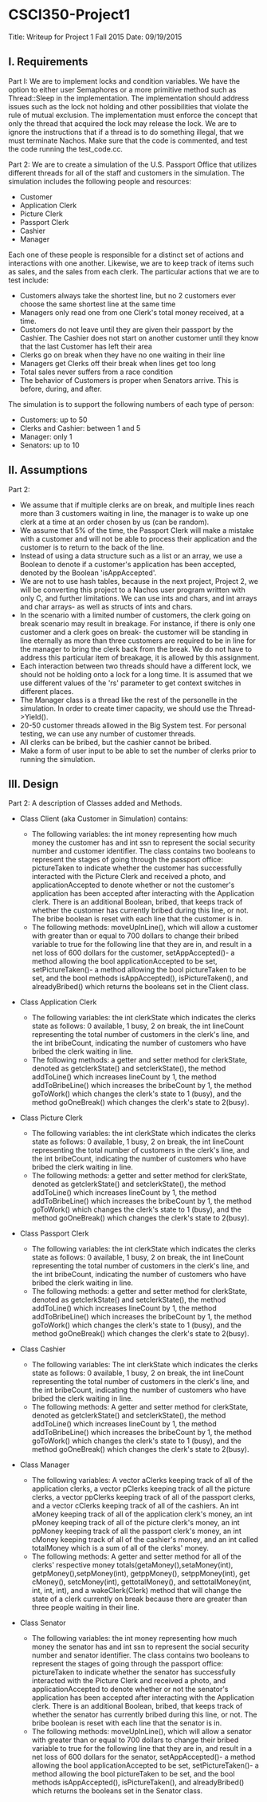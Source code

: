 # CSCI350-Project1
Title: Writeup for Project 1 Fall 2015
Date: 09/19/2015

## I. Requirements
Part I: We are to implement locks and condition variables. We have the option to either user Semaphores or a more primitive method such as Thread::Sleep in the implementation. The implementation should address issues such as the lock not holding and other possibilities that violate the rule of mutual exclusion. The implementation must enforce the concept that only the thread that acquired the lock may release the lock. We are to ignore the instructions that if a thread is to do something illegal, that we must terminate Nachos. Make sure that the code is commented, and test the code running the test_code.cc.

Part 2: We are to create a simulation of the U.S. Passport Office that utilizes different threads for all of the staff and customers in the simulation. The simulation includes the following people and resources:
* Customer
* Application Clerk
* Picture Clerk
* Passport Clerk
* Cashier
* Manager

Each one of these people is responsible for a distinct set of actions and interactions with one another. Likewise, we are to keep track of items such as sales, and the sales from each clerk. The particular actions that we are to test include:
* Customers always take the shortest line, but no 2 customers ever choose the same shortest line at the same time
* Managers only read one from one Clerk's total money received, at a time.
* Customers do not leave until they are given their passport by the Cashier. The Cashier does not start on another customer until they know that the last Customer has left their area
* Clerks go on break when they have no one waiting in their line
* Managers get Clerks off their break when lines get too long
* Total sales never suffers from a race condition
* The behavior of Customers is proper when Senators arrive. This is before, during, and after. 

The simulation is to support the following numbers of each type of person:

* Customers: up to 50
* Clerks and Cashier: between 1 and 5
* Manager: only 1
* Senators: up to 10

## II. Assumptions
Part 2:
* We assume that if multiple clerks are on break, and multiple lines reach more than 3 customers waiting in line, the manager is to wake up one clerk at a time at an order chosen by us (can be random).
* We assume that 5% of the time, the Passport Clerk will make a mistake with a customer and will not be able to process their application and the customer is to return to the back of the line.
* Instead of using a data structure such as a list or an array, we use a Boolean to denote if a customer's application has been accepted, denoted by the Boolean 'isAppAccepted'.
* We are not to use hash tables, because in the next project, Project 2, we will be converting this project to a Nachos user program written with only C, and further limitations. We can use ints and chars, and int arrays and char arrays- as well as structs of ints and chars. 
* In the scenario with a limited number of customers, the clerk going on break scenario may result in breakage. For instance, if there is only one customer and a clerk goes on break- the customer will be standing in line eternally as more than three customers are required to be in line for the manager to bring the clerk back from the break. We do not have to address this particular item of breakage, it is allowed by this assignment.
* Each interaction between two threads should have a different lock, we should not be holding onto a lock for a long time. It is assumed that we use different values of the 'rs' parameter to get context switches in different places.
* The Manager class is a thread like the rest of the personelle in the simulation. In order to create timer capacity, we should use the Thread->Yield().
* 20-50 customer threads allowed in the Big System test. For personal testing, we can use any number of customer threads.
* All clerks can be bribed, but the cashier cannot be bribed.
* Make a form of user input to be able to set the number of clerks prior to running the simulation.

## III. Design
Part 2: A description of Classes added and Methods.
* Class Client (aka Customer in Simulation) contains:
  * The following variables: the int money representing how much money the customer has and int ssn to represent the social security number and customer identifier. The class contains two booleans to represent the stages of going through the passport office: pictureTaken to indicate whether the customer has successfully interacted with the Picture Clerk and received a photo, and applicationAccepted to denote whether or not the customer's application has been accepted after interacting with the Application clerk. There is an additional Boolean, bribed, that keeps track of whether the customer has currently bribed during this line, or not. The bribe boolean is reset with each line that the customer is in. 
  * The following methods: moveUpInLine(), which will allow a customer with greater than or equal to 700 dollars to change their bribed variable to true for the following line that they are in, and result in a net loss of 600 dollars for the customer, setAppAccepted()- a method allowing the bool applicationAccepted to be set, setPictureTaken()- a method allowing the bool pictureTaken to be set, and the bool methods isAppAccepted(), isPictureTaken(), and alreadyBribed() which returns the booleans set in the Client class.

* Class Application Clerk
  * The following variables: the int clerkState which indicates the clerks state as follows: 0 available, 1 busy, 2 on break, the int lineCount representing the total number of customers in the clerk's line, and the int bribeCount, indicating the number of customers who have bribed the clerk waiting in line.
  * The following methods: a getter and setter method for clerkState, denoted as getclerkState() and setclerkState(), the method addToLine() which increases lineCount by 1, the method addToBribeLine() which increases the bribeCount by 1, the method goToWork() which changes the clerk's state to 1 (busy), and the method goOneBreak() which changes the clerk's state to 2(busy).

* Class Picture Clerk
  * The following variables: the int clerkState which indicates the clerks state as follows: 0 available, 1 busy, 2 on break, the int lineCount representing the total number of customers in the clerk's line, and the int bribeCount, indicating the number of customers who have bribed the clerk waiting in line.
  * The following methods: a getter and setter method for clerkState, denoted as getclerkState() and setclerkState(), the method addToLine() which increases lineCount by 1, the method addToBribeLine() which increases the bribeCount by 1, the method goToWork() which changes the clerk's state to 1 (busy), and the method goOneBreak() which changes the clerk's state to 2(busy).
 
* Class Passport Clerk
  * The following variables: the int clerkState which indicates the clerks state as follows: 0 available, 1 busy, 2 on break, the int lineCount representing the total number of customers in the clerk's line, and the int bribeCount, indicating the number of customers who have bribed the clerk waiting in line.
  * The following methods: a getter and setter method for clerkState, denoted as getclerkState() and setclerkState(), the method addToLine() which increases lineCount by 1, the method addToBribeLine() which increases the bribeCount by 1, the method goToWork() which changes the clerk's state to 1 (busy), and the method goOneBreak() which changes the clerk's state to 2(busy).

* Class Cashier
  * The following variables: The int clerkState which indicates the clerks state as follows: 0 available, 1 busy, 2 on break, the int lineCount representing the total number of customers in the clerk's line, and the int bribeCount, indicating the number of customers who have bribed the clerk waiting in line.
  * The following methods: A getter and setter method for clerkState, denoted as getclerkState() and setclerkState(), the method addToLine() which increases lineCount by 1, the method addToBribeLine() which increases the bribeCount by 1, the method goToWork() which changes the clerk's state to 1 (busy), and the method goOneBreak() which changes the clerk's state to 2(busy).

* Class Manager
  * The following variables: A vector aClerks keeping track of all of the application clerks, a vector pClerks keeping track of all the picture clerks, a vector ppClerks keeping track of all of the passport clerks, and a vector cClerks keeping track of all of the cashiers. An int aMoney keeping track of all of the application clerk's money, an int pMoney keeping track of all of the picture clerk's money, an int ppMoney keeping track of all the passport clerk's money, an int cMoney keeping track of all of the cashier's money, and an int called totalMoney which is a sum of all of the clerks' money.
  * The following methods: A getter and setter method for all of the clerks' respective money totals(getaMoney(),setaMoney(int), getpMoney(),setpMoney(int), getppMoney(), setppMoney(int), get cMoney(), setcMoney(int), gettotalMoney(), and settotalMoney(int, int, int, int), and a wakeClerk(Clerk) method that will change the state of a clerk currently on break because there are greater than three people waiting in their line.
 
* Class Senator
   * The following variables: the int money representing how much money the senator has and int ssn to represent the social security number and senator identifier. The class contains two booleans to represent the stages of going through the passport office: pictureTaken to indicate whether the senator has successfully interacted with the Picture Clerk and received a photo, and applicationAccepted to denote whether or not the senator's application has been accepted after interacting with the Application clerk. There is an additional Boolean, bribed, that keeps track of whether the senator has currently bribed during this line, or not. The bribe boolean is reset with each line that the senator is in. 
  * The following methods: moveUpInLine(), which will allow a senator with greater than or equal to 700 dollars to change their bribed variable to true for the following line that they are in, and result in a net loss of 600 dollars for the senator, setAppAccepted()- a method allowing the bool applicationAccepted to be set, setPictureTaken()- a method allowing the bool pictureTaken to be set, and the bool methods isAppAccepted(), isPictureTaken(), and alreadyBribed() which returns the booleans set in the Senator class.
